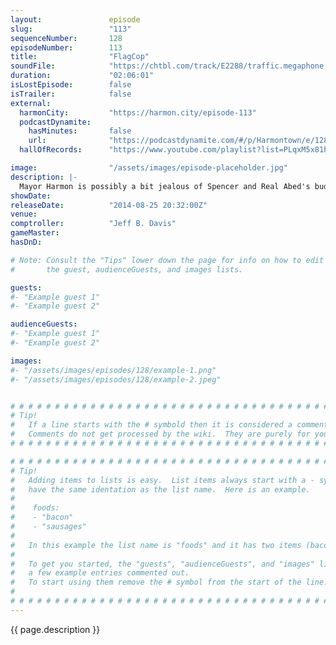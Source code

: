 ```yaml
---
layout:               episode
slug:                 "113"
sequenceNumber:       128
episodeNumber:        113
title:                "FlagCop"
soundFile:            "https://chtbl.com/track/E2288/traffic.megaphone.fm/STA1653306381.mp3?updated=1556750498"
duration:             "02:06:01"
isLostEpisode:        false
isTrailer:            false
external:
  harmonCity:         "https://harmon.city/episode-113"
  podcastDynamite:
    hasMinutes:       false
    url:              "https://podcastdynamite.com/#/p/Harmontown/e/128/113"
  hallOfRecords:      "https://www.youtube.com/playlist?list=PLqxM5x81hNObtYvvKMeoeHC6xHfVY3h75"

image:                "/assets/images/episode-placeholder.jpg"
description: |-
  Mayor Harmon is possibly a bit jealous of Spencer and Real Abed's budding friendship, and later we welcome Demorge Brown to the mix which spawns a TV pilot pitch, "FlagCop".
showDate:             
releaseDate:          "2014-08-25 20:32:00Z"
venue:                
comptroller:          "Jeff B. Davis"
gameMaster:           
hasDnD:               

# Note: Consult the "Tips" lower down the page for info on how to edit
#       the guest, audienceGuests, and images lists.

guests:
#- "Example guest 1"
#- "Example guest 2"

audienceGuests:
#- "Example guest 1"
#- "Example guest 2"

images:
#- "/assets/images/episodes/128/example-1.png"
#- "/assets/images/episodes/128/example-2.jpeg"


# # # # # # # # # # # # # # # # # # # # # # # # # # # # # # # # # # # # # # # # # # # # #
# Tip!
#   If a line starts with the # symbold then it is considered a comment.
#   Comments do not get processed by the wiki.  They are purely for your information.
# # # # # # # # # # # # # # # # # # # # # # # # # # # # # # # # # # # # # # # # # # # # #

# # # # # # # # # # # # # # # # # # # # # # # # # # # # # # # # # # # # # # # # # # # # #
# Tip!
#   Adding items to lists is easy.  List items always start with a - symbol and have
#   have the same identation as the list name.  Here is an example.
#
#    foods:
#    - "bacon"
#    - "sausages"
#
#   In this example the list name is "foods" and it has two items (bacon, and sausages).
#
#   To get you started, the "guests", "audienceGuests", and "images" lists below have
#   a few example entries commented out.
#   To start using them remove the # symbol from the start of the line.
#
# # # # # # # # # # # # # # # # # # # # # # # # # # # # # # # # # # # # # # # # # # # # #
---
```


<!-- The episode description will be rendered here -->
{{ page.description }}

<!-- Add your content BELOW here -->
<!-- vvvvvvvvvvvvvvvvvvvvvvvvvvv -->




<!-- ^^^^^^^^^^^^^^^^^^^^^^^^^^^ -->
<!-- Add your content ABOVE here -->

<!-- The episode gallery will be rendered here -->